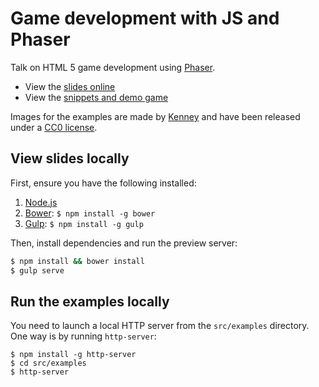 # Game development with JS and Phaser

Talk on HTML 5 game development using [Phaser](http://phaser.io).

- View the [slides online](http://belen-albeza.github.io/talk-js-gamedev)
- View the [snippets and demo game](http://belen-albeza.github.io/talk-js-gamedev/examples/)

Images for the examples are made by [Kenney](http://kenney.nl/) and have been released under a [CC0 license](https://creativecommons.org/publicdomain/zero/1.0/).

## View slides locally

First, ensure you have the following installed:

1. [Node.js](http://nodejs.org)
2. [Bower](http://bower.io): `$ npm install -g bower`
3. [Gulp](http://gulpjs.com): `$ npm install -g gulp`

Then, install dependencies and run the preview server:

```bash
$ npm install && bower install
$ gulp serve
```

## Run the examples locally

You need to launch a local HTTP server from the `src/examples` directory. One way is by running `http-server`:

```
$ npm install -g http-server
$ cd src/examples
$ http-server
```
